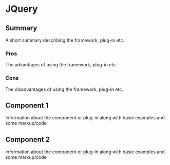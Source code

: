 JQuery
======================

## Summary

A short summary describing the framework, plug-in etc.

### Pros

The advantages of using the framework, plug-in etc.

### Cons

The disadvantages of using the framework, plug-in etc.

## Component 1

Information about the component or plug-in along with basic examples and some markup/code

## Component 2

Information about the component or plug-in along with basic examples and some markup/code

